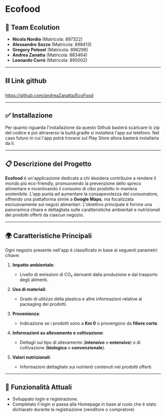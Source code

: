 # Ecofood 

## 👥 **Team Ecolution**
- **Nicola Nordio** (Matricola: 897322)
- **Alessandro Sozzo** (Matricola: 898413)
- **Gregory Polesel** (Matricola: 896298)
- **Andrea Zanatta** (Matricola: 883464)
- **Leonardo Corrò** (Matricola: 895002)

---

## ⛓ **Link github**
https://github.com/andreaZanatta/EcoFood

---

## ✅ **Installazione**
Per quanto riguarda l'installazione da questo Github basterà scaricare lo zip del codice e poi attraverso la build.gradle si installerà l'app sul telefono.
Nel caso futuro in cui l'app potrà trovarsi sul Play Store allora basterà installarla da li.

---

## 📋 **Descrizione del Progetto**
**Ecofood** è un'applicazione dedicata a chi desidera contribuire a rendere il mondo più eco-friendly, promuovendo la prevenzione dello spreco alimentare e incentivando il consumo di cibo prodotto in maniera sostenibile. L'app punta ad aumentare la consapevolezza del consumatore, offrendo una piattaforma simile a **Google Maps**, ma focalizzata esclusivamente sui negozi alimentari. L'obiettivo principale è fornire una panoramica chiara e dettagliata sulle caratteristiche ambientali e nutrizionali dei prodotti offerti da ciascun negozio.

---

## 🌍 **Caratteristiche Principali**

Ogni negozio presente nell'app è classificato in base ai seguenti parametri chiave:

1. **Impatto ambientale**: 
   - Livello di emissioni di CO₂ derivanti dalla produzione e dal trasporto degli alimenti.

2. **Uso di materiali**: 
   - Grado di utilizzo della plastica e altre informazioni relative al packaging dei prodotti.

3. **Provenienza**: 
   - Indicazione se i prodotti sono a **Km 0** o provengono da **filiere corte**.

4. **Informazioni su allevamento e coltivazione**: 
   - Dettagli sul tipo di allevamento (**intensivo** o **estensivo**) o di coltivazione (**biologica** o **convenzionale**).

5. **Valori nutrizionali**: 
   - Informazioni dettagliate sui nutrienti contenuti nei prodotti offerti.

---

## 🚀 **Funzionalità Attuali**

- Sviluppato login e registrazione. 
- Completato il login si passa alla Homepage in base al ruolo che è stato dichiarato durante la registrazione (venditore o compratore)

